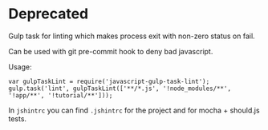 
# Deprecated

Gulp task for linting which makes process exit with non-zero status on fail.

Can be used with git pre-commit hook to deny bad javascript.

Usage:
```
var gulpTaskLint = require('javascript-gulp-task-lint');
gulp.task('lint', gulpTaskLint(['**/*.js', '!node_modules/**', '!app/**', '!tutorial/**']));
```

In `jshintrc` you can find `.jshintrc` for the project and for mocha + should.js tests.